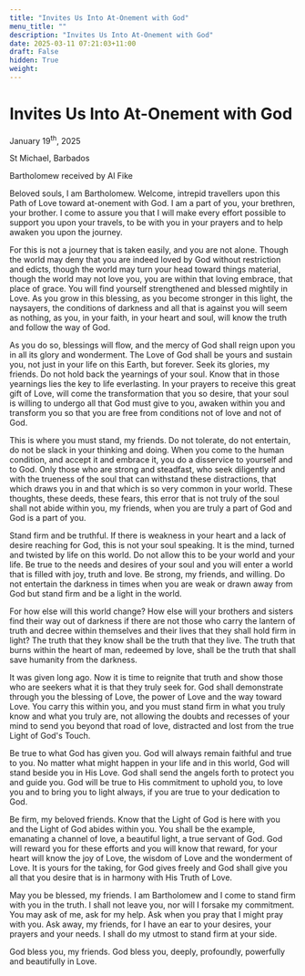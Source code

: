 ```yaml
---
title: "Invites Us Into At-Onement with God"
menu_title: ""
description: "Invites Us Into At-Onement with God"
date: 2025-03-11 07:21:03+11:00
draft: False
hidden: True
weight:
---
```

# Invites Us Into At-Onement with God

January 19<sup>th</sup>, 2025

St Michael, Barbados

Bartholomew received by Al Fike

Beloved souls, I am Bartholomew. Welcome, intrepid travellers upon this Path of Love toward at-onement with God. I am a part of you, your brethren, your brother. I come to assure you that I will make every effort possible to support you upon your travels, to be with you in your prayers and to help awaken you upon the journey.

For this is not a journey that is taken easily, and you are not alone. Though the world may deny that you are indeed loved by God without restriction and edicts, though the world may turn your head toward things material, though the world may not love you, you are within that loving embrace, that place of grace. You will find yourself strengthened and blessed mightily in Love. As you grow in this blessing, as you become stronger in this light, the naysayers, the conditions of darkness and all that is against you will seem as nothing, as you, in your faith, in your heart and soul, will know the truth and follow the way of God.

As you do so, blessings will flow, and the mercy of God shall reign upon you in all its glory and wonderment. The Love of God shall be yours and sustain you, not just in your life on this Earth, but forever. Seek its glories, my friends. Do not hold back the yearnings of your soul. Know that in those yearnings lies the key to life everlasting. In your prayers to receive this great gift of Love, will come the transformation that you so desire, that your soul is willing to undergo all that God must give to you, awaken within you and transform you so that you are free from conditions not of love and not of God.

This is where you must stand, my friends. Do not tolerate, do not entertain, do not be slack in your thinking and doing. When you come to the human condition, and accept it and embrace it, you do a disservice to yourself and to God. Only those who are strong and steadfast, who seek diligently and with the trueness of the soul that can withstand these distractions, that which draws you in and that which is so very common in your world. These thoughts, these deeds, these fears, this error that is not truly of the soul shall not abide within you, my friends, when you are truly a part of God and God is a part of you.

Stand firm and be truthful. If there is weakness in your heart and a lack of desire reaching for God, this is not your soul speaking. It is the mind, turned and twisted by life on this world. Do not allow this to be your world and your life. Be true to the needs and desires of your soul and you will enter a world that is filled with joy, truth and love. Be strong, my friends, and willing. Do not entertain the darkness in times when you are weak or drawn away from God but stand firm and be a light in the world.

For how else will this world change? How else will your brothers and sisters find their way out of darkness if there are not those who carry the lantern of truth and decree within themselves and their lives that they shall hold firm in light? The truth that they know shall be the truth that they live. The truth that burns within the heart of man, redeemed by love, shall be the truth that shall save humanity from the darkness.

It was given long ago. Now it is time to reignite that truth and show those who are seekers what it is that they truly seek for. God shall demonstrate through you the blessing of Love, the power of Love and the way toward Love. You carry this within you, and you must stand firm in what you truly know and what you truly are, not allowing the doubts and recesses of your mind to send you beyond that road of love, distracted and lost from the true Light of God's Touch.

Be true to what God has given you. God will always remain faithful and true to you. No matter what might happen in your life and in this world, God will stand beside you in His Love. God shall send the angels forth to protect you and guide you. God will be true to His commitment to uphold you, to love you and to bring you to light always, if you are true to your dedication to God.

Be firm, my beloved friends. Know that the Light of God is here with you and the Light of God abides within you. You shall be the example, emanating a channel of love, a beautiful light, a true servant of God. God will reward you for these efforts and you will know that reward, for your heart will know the joy of Love, the wisdom of Love and the wonderment of Love. It is yours for the taking, for God gives freely and God shall give you all that you desire that is in harmony with His Truth of Love.

May you be blessed, my friends. I am Bartholomew and I come to stand firm with you in the truth. I shall not leave you, nor will I forsake my commitment. You may ask of me, ask for my help. Ask when you pray that I might pray with you. Ask away, my friends, for I have an ear to your desires, your prayers and your needs. I shall do my utmost to stand firm at your side.

God bless you, my friends. God bless you, deeply, profoundly, powerfully and beautifully in Love.
